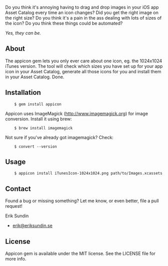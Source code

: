 Do you think it's annoying having to drag and drop images in your iOS app Asset Catalog
every time an icon changes? Did you get the right image on the right size?
Do you think it's a pain in the ass dealing with lots of sizes of the icon?
Do you think these things could be automated?

*Yes, they can be.*

## About

The appicon gem lets you only ever care about one icon, eg. the 1024x1024 iTunes version.
The tool will check which sizes you have set up for your app icon in your Asset Catalog,
generate all those icons for you and install them in your Asset Catalog. Done.

## Installation

```
    $ gem install appicon
```

Appicon uses ImageMagick (http://www.imagemagick.org) for image conversion. Install it using brew:

```
    $ brew install imagemagick
```

Not sure if you've already got imagemagick? Check:
```
    $ convert --version
```


## Usage

```
    $ appicon install iTunesIcon-1024x1024.png path/to/Images.xcassets
```

## Contact

Found a bug or missing something? Let me know, or even better, file a pull request!

Erik Sundin

- erik@eriksundin.se

## License

Appicon gem is available under the MIT license. See the LICENSE file for more info.
